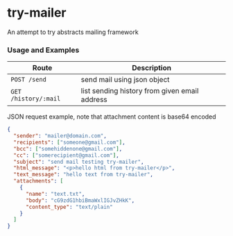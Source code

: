 # try-mailer
An attempt to try abstracts mailing framework

### Usage and Examples

 Route                | Description
---------------------|---------------------------------------------
`POST /send`         | send mail using json object
`GET /history/:mail` | list sending history from given email address

JSON request example, note that attachment content is base64 encoded

```json
{
  "sender": "mailer@domain.com",
  "recipients": ["someone@gmail.com"],
  "bcc": ["somehiddenone@gmail.com"],
  "cc": ["somerecipient@gmail.com"],
  "subject": "send mail testing try-mailer",
  "html_message": "<p>hello html from try-mailer</p>",
  "text_message": "hello text from try-mailer",
  "attachments": [
    {
      "name": "text.txt",
      "body": "cG9zdG1hbiBmaWxlIGJvZHkK",
      "content_type": "text/plain"
    }
  ]
}
```
